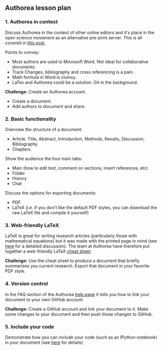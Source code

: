 ## Authorea lesson plan

### 1. Authorea in context

Discuss Authorea in the context of other online editors and it's place in the open science movement as an
alternative pre-print server. This is all covered in [this post](http://resbaz.tumblr.com/post/88732843274/authorea-a-review).

Points to convey:
* Most authors are used to Microsoft Word. Not ideal for collaborative documents.
* Track Changes, bibliography and cross referencing is a pain.
* Math formula in Word is clumsy.
* LaTex and Authorea could be a solution. Git in the background.

**Challenge:** Create an Authorea account.

* Create a document. 
* Add authors to document and share.

### 2. Basic functionality

Overview the structure of a document:
* Article. Title, Abstract, Introduction, Methods, Results, Discussion, Bibliography.
* Chapters.

Show the audience the four main tabs:

* Main (how to edit text, comment on sections, insert references, etc)
* Folder
* History
* Chat

Discuss the options for exporting documents:

* PDF
* LaTeX (i.e. if you don't like the default PDF styles, you can download the raw LaTeX file and compile it yourself)

### 3. Web-friendly LaTeX

LaTeX is great for writing research articles (particularly those with mathematical equations) but it was made
with the printed page in mind (see [here](https://authorea.com/users/3/articles/4675/_show_article) for a detailed 
discussion). The team at Authorea have therefore put together a web-friendly LaTeX 
[cheat sheet](https://authorea.com/users/3/articles/6868/_show_article). 

**Challenge:** Use the cheat sheet to produce a document that briefly summarises you current research. Export that document in your favorite PDF style.

### 4. Version control

In the FAQ section of the Authorea [help page](https://www.authorea.com/help) it tells you how to link 
your document to your own GitHub account.

**Challenge:** Create a GitHub account and link your document to it. Make some changes to your document
and then push those changes to GitHub.

### 5. Include your code

Demonstrate how you can include your code (such as an IPython notebook) in your document (see 
[here](https://www.authorea.com/users/3/articles/3904/_show_article) for details)
